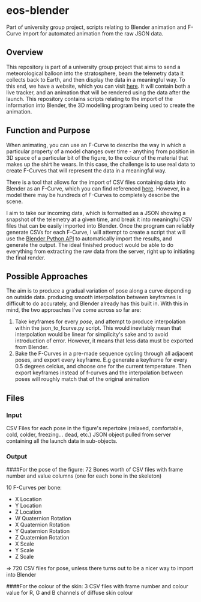 # eos-blender
Part of university group project, scripts relating to Blender animation and F-Curve import for automated animation from the raw JSON data.

## Overview
This repository is part of a university group project that aims to send a meteorological balloon into the stratosphere, beam the telemetry data it collects back to Earth, and then display the data in a meaningful way. To this end, we have a website, which you can visit [here](eos.mybluemix.com). It will contain both a live tracker, and an animation that will be rendered using the data after the launch. This repository contains scripts relating to the import of the information into Blender, the 3D modelling program being used to create the animation.

## Function and Purpose
When animating, you can use an F-Curve to describe the way in which a particular property of a model changes over time - anything from position in 3D space of a particular bit of the figure, to the colour of the material that makes up the shirt he wears. In this case, the challenge is to use real data to create F-Curves that will represent the data in a meaningful way. 

There is a tool that allows for the import of CSV files containing data into Blender as an F-Curve, which you can find referenced [here](http://blenderartists.org/forum/showthread.php?209181-A-Script-to-Import-a-CSV-File-and-Create-F-Curves-%28for-Blender-2-5x-or-later%29). However, in a model there may be hundreds of F-Curves to completely describe the scene.

I aim to take our incoming data, which is formatted as a JSON showing a snapshot of the telemetry at a given time, and break it into meaningful CSV files that can be easily imported into Blender. Once the program can reliably generate CSVs for each F-Curve, I will attempt to create a script that will use the [Blender Python API](http://www.blender.org/api/blender_python_api_2_74_5/) to automatically import the results, and generate the output. The ideal finished product would be able to do everything from extracting the raw data from the server, right up to initiating the final render.

## Possible Approaches

The aim is to produce a gradual variation of pose along a curve depending on outside data. producing smooth interpolation between keyframes is difficult to do accurately, and Blender already has this built in. With this in mind, the two approaches I've come across so far are:
1. Take keyframes for every *pose*, and attempt to produce interpolation within the json\_to\_fcurve.py script. This would inevitably mean that interpolation would be linear for simplicity's sake and to avoid introduction of error. However, it means that less data must be exported from Blender.
2. Bake the F-Curves in a pre-made sequence cycling through all adjacent poses, and export every keyframe. E.g generate a keyframe for every 0.5 degrees celcius, and choose one for the current temperature. Then export keyframes instead of f-curves and the interpolation between poses will roughly match that of the original animation

## Files
### Input
CSV Files for each pose in the figure's repertoire (relaxed, comfortable, cold, colder, freezing... dead, etc.)
JSON object pulled from server containing all the launch data in sub-objects.

### Output
####For the pose of the figure:
72 Bones worth of CSV files with frame number and value columns (one for each bone in the skeleton)

10 F-Curves per bone:
- X Location
- Y Location
- Z Location
- W Quaternion Rotation
- X Quaternion Rotation
- Y Quaternion Rotation
- Z Quaternion Rotation
- X Scale
- Y Scale
- Z Scale

=> 720 CSV files for pose, unless there turns out to be a nicer way to import into Blender

####For the colour of the skin:
3 CSV files with frame number and colour value for R, G and B channels of diffuse skin colour

